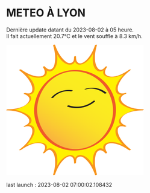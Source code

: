 # METEO À LYON

Dernière update datant du 2023-08-02 à 05 heure.  
Il fait actuellement 20.7°C et le vent souffle à 8.3 km/h.      

![](./.github/sun.png)

last launch : 2023-08-02 07:00:02.108432
